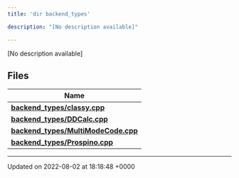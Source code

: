 ```yaml
---
title: 'dir backend_types'

description: "[No description available]"

---
```







[No description available]

## Files

| Name           |
| -------------- |
| **[backend_types/classy.cpp](/documentation/code/darkbit_development/files/classy_8cpp/#file-classy.cpp)**  |
| **[backend_types/DDCalc.cpp](/documentation/code/darkbit_development/files/ddcalc_8cpp/#file-ddcalc.cpp)**  |
| **[backend_types/MultiModeCode.cpp](/documentation/code/darkbit_development/files/multimodecode_8cpp/#file-multimodecode.cpp)**  |
| **[backend_types/Prospino.cpp](/documentation/code/darkbit_development/files/prospino_8cpp/#file-prospino.cpp)**  |






-------------------------------

Updated on 2022-08-02 at 18:18:48 +0000
